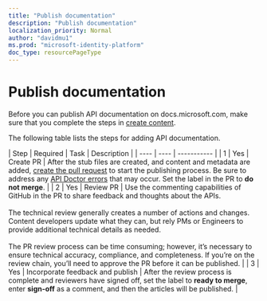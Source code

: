 ```yaml
---
title: "Publish documentation"
description: "Publish documentation"
localization_priority: Normal
author: "davidmu1"
ms.prod: "microsoft-identity-platform"
doc_type: resourcePageType
---
```


# Publish documentation

Before you can publish API documentation on docs.microsoft.com, make sure that you complete the steps in [create content](graph-create-content.md).

The following table lists the steps for adding API documentation.

| Step | Required | Task | Description |
| ---- | ---- | ----------- |
| 1 | Yes | Create PR | After the stub files are created, and content and metadata are added, [create the pull request](https://msgo.azurewebsites.net/add/document/guidelines/manage-your-documentation.html) to start the publishing process. Be sure to address any [API Doctor errors](https://msgo.azurewebsites.net/add/document/guidelines/api-doctor-validate-examples.html) that may occur. Set the label in the PR to **do not merge**. |
| 2 | Yes | Review PR | Use the commenting capabilities of GitHub in the PR to share feedback and thoughts about the APIs.<br><br>The technical review generally creates a number of actions and changes. Content developers update what they can, but rely PMs or Engineers to provide additional technical details as needed.<br><br>The PR review process can be time consuming; however, it’s necessary to ensure technical accuracy, compliance, and completeness. If you’re on the review chain, you’ll need to approve the PR before it can be published. |
| 3 | Yes | Incorporate feedback and publish | After the review process is complete and reviewers have signed off, set the label to **ready to merge**, enter **sign-off** as a comment, and then the articles will be published. |
